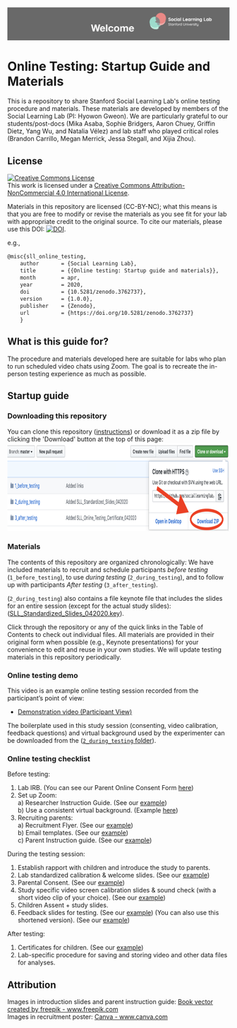 <img src='misc_files/Readme_banner.png'>

# Online Testing: Startup Guide and Materials

This is a repository to share Stanford Social Learning Lab's online testing procedure and materials. These materials are developed by members of the Social Learning Lab (PI: Hyowon Gweon). We are particularly grateful to our students/post-docs (Mika Asaba, Sophie Bridgers, Aaron Chuey, Griffin Dietz, Yang Wu, and Natalia Vélez) and lab staff who played critical roles (Brandon Carrillo, Megan Merrick, Jessa Stegall, and Xijia Zhou). 


## License
<a rel="license" href="http://creativecommons.org/licenses/by-nc/4.0/"><img alt="Creative Commons License" style="border-width:0" src="https://i.creativecommons.org/l/by-nc/4.0/88x31.png"  height ='40'></a><br />This work is licensed under a <a rel="license" href="http://creativecommons.org/licenses/by-nc/4.0/">Creative Commons Attribution-NonCommercial 4.0 International License</a>. 

Materials in this repository are licensed (CC-BY-NC); what this means is that you are free to modify or revise the materials as you see fit for your lab with appropriate credit to the original source. To cite our materials, please use this 
DOI: <a href="https://zenodo.org/badge/latestdoi/254751115"><img src="https://zenodo.org/badge/254751115.svg" alt="DOI" height ='30'></a>. 

e.g.,

```
@misc{sll_online_testing,
    author       = {Social Learning Lab},
    title        = {{Online testing: Startup guide and materials}},
    month        = apr,
    year         = 2020,
    doi          = {10.5281/zenodo.3762737},
    version      = {1.0.0},
    publisher    = {Zenodo},
    url          = {https://doi.org/10.5281/zenodo.3762737}
    }
```


## What is this guide for?

The procedure and materials developed here are suitable for labs who plan to run scheduled video chats using Zoom. The goal is to recreate the in-person testing experience as much as possible.
 
## Startup guide

### Downloading this repository
You can clone this repository ([instructions](https://help.github.com/en/github/creating-cloning-and-archiving-repositories/cloning-a-repository)) or download it as a zip file by clicking the 'Download' button at the top of this page: <br>
<img src='misc_files/github_download_button_new.png' width = '1000' height ='200'>


### Materials

The contents of this repository are organized chronologically: We have included materials to recruit and schedule participants *before testing* (`1_before_testing`), to use *during testing* (`2_during_testing`), and to follow up with participants *After testing* (`3_after_testing`). 

(`2_during_testing`) also contains a file keynote file that includes the slides for an entire session (except for the actual study slides):([SLL_Standardized_Slides_042020.key](https://github.com/sociallearninglab/online_testing_materials/blob/master/2_during_testing/SLL_Standardized_Slides_042020.key)).

Click through the repository or any of the quick links in the Table of Contents to check out individual files. All materials are provided in their original form when possible (e.g., Keynote presentations) for your convenience to edit and reuse in your own studies. We will update testing materials in this repository periodically.


### Online testing demo

This video is an example online testing session recorded from the participant’s point of view:<br>
* [Demonstration video (Participant View)](https://nyu.databrary.org/volume/1127#panel-data)

The boilerplate used in this study session (consenting, video calibration, feedback questions) and virtual background used by the experimenter can be downloaded from the ([`2_during_testing` folder](https://github.com/sociallearninglab/online_testing_materials/tree/master/2_during_testing)).



### Online testing checklist

Before testing:

  1. Lab IRB. (You can see our Parent Online Consent Form [here](https://github.com/sociallearninglab/online_testing_materials/blob/master/1_before_testing/SLL_Online_Consent_Form_042020.md)) <br>
  2. Set up Zoom: <br>
    a) Researcher Instruction Guide. (See our [example](https://github.com/sociallearninglab/online_testing_materials/blob/master/1_before_testing/SLL_Researcher_Instruction_Guide_042020.key)) <br>
    b) Use a consistent virtual background. (Example [here](https://github.com/sociallearninglab/online_testing_materials/blob/master/1_before_testing/virtual_background.jpg))
  3. Recruiting parents: <br>
    a) Recruitment Flyer. (See our [example](https://github.com/sociallearninglab/online_testing_materials/blob/master/1_before_testing/SLL_Participation_Recruitment_Flyer_042020.pdf)) <br>
    b) Email templates. (See our [example](https://github.com/sociallearninglab/online_testing_materials/blob/master/1_before_testing/SLL_Email_Templates_To_Parents_042020.md))   
    c) Parent Instruction guide. (See our [example](https://github.com/sociallearninglab/online_testing_materials/blob/master/1_before_testing/SLL_Parent_Instruction_Guide_042020.key)) 

During the testing session:

  1. Establish rapport with children and introduce the study to parents.
  2. Lab standardized calibration & welcome slides. (See our [example](https://github.com/sociallearninglab/online_testing_materials/blob/master/2_during_testing/SLL_Calibration_Slides_Part1_042020.key))
  3. Parental Consent. (See our [example](https://github.com/sociallearninglab/online_testing_materials/blob/master/2_during_testing/SLL_Parental_Consent_042020.key))
  4. Study specific video screen calibration slides & sound check (with a short video clip of your choice). (See our [example](https://github.com/sociallearninglab/online_testing_materials/blob/master/2_during_testing/SLL_Calibration_Slides_Part2_042020.key))
  5. Children Assent + study slides.
  6. Feedback slides for testing. (See our [example](https://github.com/sociallearninglab/online_testing_materials/blob/master/2_during_testing/SLL_Feedback_Slides_042020.key))
     (You can also use this shortened version). (See our [example](https://github.com/sociallearninglab/online_testing_materials/blob/master/2_during_testing/SLL_Shortened_Feedback_Slides_042020.key))

After testing:

  1. Certificates for children. (See our [example](https://github.com/sociallearninglab/online_testing_materials/blob/master/3_after_testing/SLL_Online_Testing_Certificate_042020.pdf))
  2. Lab-specific procedure for saving and storing video and other data files for analyses.

## Attribution
<p>
Images in introduction slides and parent instruction guide: <a href="https://www.freepik.com/free-photos-vectors/book">Book vector created by freepik - www.freepik.com</a> <br>
Images in recruitment poster: <a href="https://www.canva.com"> Canva - www.canva.com</a> <br>
</p>
